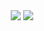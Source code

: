 <div align=center>
<img src=https://profile-counter.glitch.me/shichuanenhui/count.svg>
<img src=https://github-readme-stats-one-bice.vercel.app/api?username=shichuanenhui&show_icons=true&role=OWNER,ORGANIZATION_MEMBER,COLLABORATOR>
</div>
